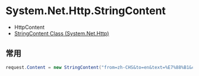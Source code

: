 # System.Net.Http.StringContent

- HttpContent
- [StringContent Class (System.Net.Http)](https://docs.microsoft.com/en-us/dotnet/api/system.net.http.stringcontent?view=netcore-3.1)

## 常用

```c#
request.Content = new StringContent("from=zh-CHS&to=en&text=%E7%88%B1&client=pc&fr=browser_pc&pid=sogou-dict-vr&dict=true&word_group=true&second_query=true&uuid=557cc1c0-a31e-4c33-8919-5bec15c52987&needQc=1&s=0facdf85e76b8cfb930079580472bd6c");
```
